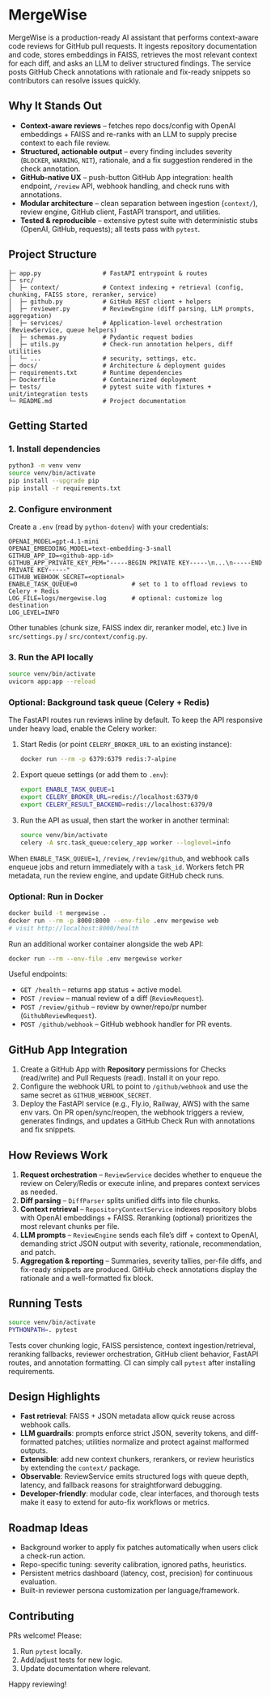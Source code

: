 # MergeWise

MergeWise is a production-ready AI assistant that performs context-aware code reviews for GitHub pull requests. It ingests repository documentation and code, stores embeddings in FAISS, retrieves the most relevant context for each diff, and asks an LLM to deliver structured findings. The service posts GitHub Check annotations with rationale and fix-ready snippets so contributors can resolve issues quickly.

## Why It Stands Out
- **Context-aware reviews** – fetches repo docs/config with OpenAI embeddings + FAISS and re-ranks with an LLM to supply precise context to each file review.
- **Structured, actionable output** – every finding includes severity (`BLOCKER`, `WARNING`, `NIT`), rationale, and a fix suggestion rendered in the check annotation.
- **GitHub-native UX** – push-button GitHub App integration: health endpoint, `/review` API, webhook handling, and check runs with annotations.
- **Modular architecture** – clean separation between ingestion (`context/`), review engine, GitHub client, FastAPI transport, and utilities.
- **Tested & reproducible** – extensive pytest suite with deterministic stubs (OpenAI, GitHub, requests); all tests pass with `pytest`.

## Project Structure
```
├─ app.py                 # FastAPI entrypoint & routes
├─ src/
│  ├─ context/            # Context indexing + retrieval (config, chunking, FAISS store, reranker, service)
│  ├─ github.py           # GitHub REST client + helpers
│  ├─ reviewer.py         # ReviewEngine (diff parsing, LLM prompts, aggregation)
│  ├─ services/           # Application-level orchestration (ReviewService, queue helpers)
│  ├─ schemas.py          # Pydantic request bodies
│  ├─ utils.py            # Check-run annotation helpers, diff utilities
│  └─ ...                 # security, settings, etc.
├─ docs/                  # Architecture & deployment guides
├─ requirements.txt       # Runtime dependencies
├─ Dockerfile             # Containerized deployment
├─ tests/                 # pytest suite with fixtures + unit/integration tests
└─ README.md              # Project documentation
```

## Getting Started
### 1. Install dependencies
```bash
python3 -m venv venv
source venv/bin/activate
pip install --upgrade pip
pip install -r requirements.txt
```

### 2. Configure environment
Create a `.env` (read by `python-dotenv`) with your credentials:
```
OPENAI_MODEL=gpt-4.1-mini
OPENAI_EMBEDDING_MODEL=text-embedding-3-small
GITHUB_APP_ID=<github-app-id>
GITHUB_APP_PRIVATE_KEY_PEM="-----BEGIN PRIVATE KEY-----\n...\n-----END PRIVATE KEY-----"
GITHUB_WEBHOOK_SECRET=<optional>
ENABLE_TASK_QUEUE=0               # set to 1 to offload reviews to Celery + Redis
LOG_FILE=logs/mergewise.log       # optional: customize log destination
LOG_LEVEL=INFO
``` 
Other tunables (chunk size, FAISS index dir, reranker model, etc.) live in `src/settings.py` / `src/context/config.py`.

### 3. Run the API locally
```bash
source venv/bin/activate
uvicorn app:app --reload
```

### Optional: Background task queue (Celery + Redis)
The FastAPI routes run reviews inline by default. To keep the API responsive under heavy load, enable the Celery worker:

1. Start Redis (or point `CELERY_BROKER_URL` to an existing instance):
   ```bash
   docker run --rm -p 6379:6379 redis:7-alpine
   ```
2. Export queue settings (or add them to `.env`):
   ```bash
   export ENABLE_TASK_QUEUE=1
   export CELERY_BROKER_URL=redis://localhost:6379/0
   export CELERY_RESULT_BACKEND=redis://localhost:6379/0
   ```
3. Run the API as usual, then start the worker in another terminal:
   ```bash
   source venv/bin/activate
   celery -A src.task_queue:celery_app worker --loglevel=info
   ```
When `ENABLE_TASK_QUEUE=1`, `/review`, `/review/github`, and webhook calls enqueue jobs and return immediately with a `task_id`. Workers fetch PR metadata, run the review engine, and update GitHub check runs.

### Optional: Run in Docker
```bash
docker build -t mergewise .
docker run --rm -p 8000:8000 --env-file .env mergewise web
# visit http://localhost:8000/health
```

Run an additional worker container alongside the web API:
```bash
docker run --rm --env-file .env mergewise worker
```

Useful endpoints:
- `GET /health` – returns app status + active model.
- `POST /review` – manual review of a diff (`ReviewRequest`).
- `POST /review/github` – review by owner/repo/pr number (`GithubReviewRequest`).
- `POST /github/webhook` – GitHub webhook handler for PR events.

## GitHub App Integration
1. Create a GitHub App with **Repository** permissions for Checks (read/write) and Pull Requests (read). Install it on your repo.
2. Configure the webhook URL to point to `/github/webhook` and use the same secret as `GITHUB_WEBHOOK_SECRET`.
3. Deploy the FastAPI service (e.g., Fly.io, Railway, AWS) with the same env vars. On PR open/sync/reopen, the webhook triggers a review, generates findings, and updates a GitHub Check Run with annotations and fix snippets.

## How Reviews Work
1. **Request orchestration** – `ReviewService` decides whether to enqueue the review on Celery/Redis or execute inline, and prepares context services as needed.
2. **Diff parsing** – `DiffParser` splits unified diffs into file chunks.
3. **Context retrieval** – `RepositoryContextService` indexes repository blobs with OpenAI embeddings + FAISS. Reranking (optional) prioritizes the most relevant chunks per file.
4. **LLM prompts** – `ReviewEngine` sends each file’s diff + context to OpenAI, demanding strict JSON output with severity, rationale, recommendation, and patch.
5. **Aggregation & reporting** – Summaries, severity tallies, per-file diffs, and fix-ready snippets are produced. GitHub check annotations display the rationale and a well-formatted fix block.

## Running Tests
```bash
source venv/bin/activate
PYTHONPATH=. pytest
```
Tests cover chunking logic, FAISS persistence, context ingestion/retrieval, reranking fallbacks, reviewer orchestration, GitHub client behavior, FastAPI routes, and annotation formatting. CI can simply call `pytest` after installing requirements.

## Design Highlights
- **Fast retrieval**: FAISS + JSON metadata allow quick reuse across webhook calls.
- **LLM guardrails**: prompts enforce strict JSON, severity tokens, and diff-formatted patches; utilities normalize and protect against malformed outputs.
- **Extensible**: add new context chunkers, rerankers, or review heuristics by extending the `context/` package.
- **Observable**: ReviewService emits structured logs with queue depth, latency, and fallback reasons for straightforward debugging.
- **Developer-friendly**: modular code, clear interfaces, and thorough tests make it easy to extend for auto-fix workflows or metrics.

## Roadmap Ideas
- Background worker to apply fix patches automatically when users click a check-run action.
- Repo-specific tuning: severity calibration, ignored paths, heuristics.
- Persistent metrics dashboard (latency, cost, precision) for continuous evaluation.
- Built-in reviewer persona customization per language/framework.

## Contributing
PRs welcome! Please:
1. Run `pytest` locally.
2. Add/adjust tests for new logic.
3. Update documentation where relevant.

Happy reviewing!
